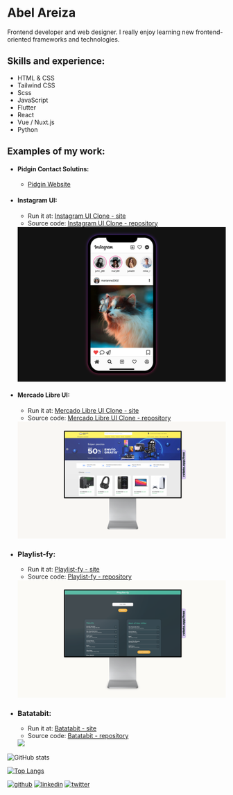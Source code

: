 # Abel Areiza

Frontend developer and web designer.
I really enjoy learning new frontend-oriented frameworks and technologies.

## Skills and experience:
* HTML & CSS
* Tailwind CSS
* Scss
* JavaScript
* Flutter
* React
* Vue / Nuxt.js
* Python

## Examples of my work:
 - #### Pidgin Contact Solutins:
	- [Pidgin Website](https://pidgin.com.co/)

 - #### Instagram UI:
	- Run it at: [Instagram UI Clone - site](https://instagram-abel.surge.sh)
	- Source code: [Instagram UI Clone - repository](https://github.com/abelareiza/instagram-ui-clone)
	<img src="https://raw.githubusercontent.com/abelareiza/instagram-ui-clone/main/custom/assets/preview/instagram-preview.png">
 
 - #### Mercado Libre UI:
	- Run it at: [Mercado Libre UI Clone - site](https://abelareiza.github.io/mercado-libre-ui-clone/)
	- Source code: [Mercado Libre UI Clone - repository](https://github.com/abelareiza/mercado-libre-ui-clone)
	<img src="https://github.com/abelareiza/mercado-libre-ui-clone/blob/master/custom/assets/mockup/desktop-mockup.png?raw=true">

- ### Playlist-fy:
	- Run it at: [Playlist-fy - site](https://playlist-fy.surge.sh)
	- Source code: [Playlist-fy - repository](https://github.com/abelareiza/playlist-fy)
	<img src="https://github.com/abelareiza/playlist-fy/blob/master/desktop-playlist-fy.png?raw=true">

- ### Batatabit:
	- Run it at: [Batatabit - site](https://abelareiza.github.io/batatabit/)
	- Source code: [Batatabit - repository](https://github.com/abelareiza/batatabit)
	<img src="https://github.com/abelareiza/batatabit/blob/master/batatabit_mockup.jpg?raw=true">

![GitHub stats](https://github-readme-stats.vercel.app/api?username=abelareiza&show_icons=true)

[![Top Langs](https://github-readme-stats.vercel.app/api/top-langs/?username=abelareiza)](https://github.com/anuraghazra/github-readme-stats)

[<img src='https://img.icons8.com/color/48/000000/github--v1.png' alt='github' height='40'>](https://github.com/abelareiza)
[<img src='https://img.icons8.com/color/48/000000/linkedin.png' alt='linkedin' height='40'>](https://www.linkedin.com/in/abelareiza)
[<img src='https://img.icons8.com/color/48/000000/twitter--v1.png' alt='twitter' height='40'>](https://twitter.com/Enjuavel)
